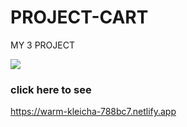 # PROJECT-CART
MY 3 PROJECT

![](https://pbs.twimg.com/media/EaRtCiJXgAEMPjA.jpg)

### click here to see
https://warm-kleicha-788bc7.netlify.app

